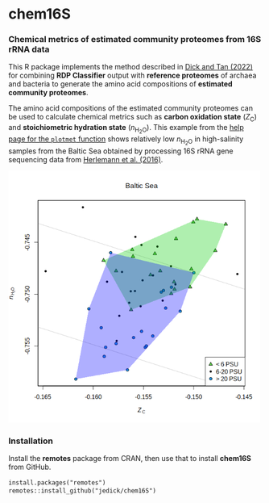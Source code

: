 # chem16S
### Chemical metrics of estimated community proteomes from 16S rRNA data

This R package implements the method described in [Dick and Tan (2022)](https://doi.org/10.1007/s00248-022-01988-9) for combining **RDP Classifier** output with **reference proteomes** of archaea and bacteria to generate the amino acid compositions of **estimated community proteomes**.

The amino acid compositions of the estimated community proteomes can be used to calculate chemical metrics such as **carbon oxidation state** (*Z*<sub>C</sub>) and **stoichiometric hydration state** (*n*<sub>H<sub>2</sub>O</sub>).
This example from the [help page for the `plotmet` function](man/plotmet.Rd) shows relatively low *n*<sub>H<sub>2</sub>O</sub> in high-salinity samples from the Baltic Sea obtained by processing 16S rRNA gene sequencing data from [Herlemann et al. (2016)](https://doi.org/10.3389/fmicb.2016.01883).

<!-- Default image is too big
![plotmet example: Baltic Sea nH2O-ZC plot](inst/images/plotmet.png)
-->
<img src="inst/images/plotmet.png" width="500" />

### Installation

Install the **remotes** package from CRAN, then use that to install **chem16S** from GitHub.

```
install.packages("remotes")
remotes::install_github("jedick/chem16S")
```
